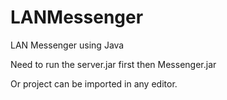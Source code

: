 # LANMessenger
LAN Messenger using Java 

Need to run the server.jar first
then Messenger.jar

Or project can be imported in any editor.
